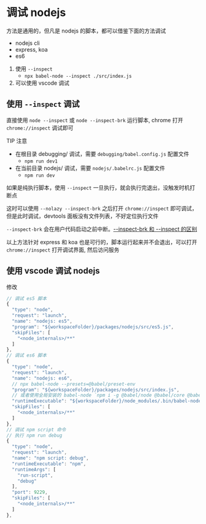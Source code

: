 # 调试 nodejs

方法是通用的，但凡是 nodejs 的脚本，都可以借鉴下面的方法调试

- nodejs cli
- express, koa
- es6

1. 使用 `--inspect`
    - `npx babel-node --inspect ./src/index.js`
2. 可以使用 vscode 调试

## 使用 `--inspect` 调试

直接使用 `node --inspect` 或 `node --inspect-brk` 运行脚本, chrome 打开 `chrome://inspect` 调试即可

TIP 注意

- 在根目录 debugging/ 调试，需要 `debugging/babel.config.js` 配置文件
  - `npm run dev1`
- 在当前目录 nodejs/ 调试，需要 `nodejs/.babelrc.js` 配置文件
  - `npm run dev`

如果是纯执行脚本，使用 `--inspect` 一旦执行，就会执行完退出，没触发时机打断点

这时可以使用 `--nolazy --inspect-brk` 之后打开 `chrome://inspect` 即可调试，但是此时调试，devtools 面板没有文件列表，不好定位执行文件

`--inspect-brk` 会在用户代码启动之前中断。[--inspect-brk 和 --inspect 的区别](https://nodejs.org/en/docs/guides/debugging-getting-started/#command-line-options)

以上方法针对 express 和 koa 也是可行的，脚本运行起来并不会退出，可以打开 `chrome://inspect` 打开调试界面, 然后访问服务

## 使用 vscode 调试 nodejs

修改

```js
// 调试 es5 脚本
{
  "type": "node",
  "request": "launch",
  "name": "nodejs: es5",
  "program": "${workspaceFolder}/packages/nodejs/src/es5.js",
  "skipFiles": [
    "<node_internals>/**"
  ]
},
// 调试 es6 脚本
{
  "type": "node",
  "request": "launch",
  "name": "nodejs: es6",
  // npx babel-node --presets=@babel/preset-env
  "program": "${workspaceFolder}/packages/nodejs/src/index.js",
  // 或者使用全局安装的 babel-node `npm i -g @babel/node @babel/core @babel/preset-env`
  "runtimeExecutable": "${workspaceFolder}/node_modules/.bin/babel-node", // 改用 babel-node 执行, 而不是 node
  "skipFiles": [
    "<node_internals>/**"
  ]
},
// 调试 npm script 命令
// 执行 npm run debug
{
  "type": "node",
  "request": "launch",
  "name": "npm script: debug",
  "runtimeExecutable": "npm",
  "runtimeArgs": [
    "run-script",
    "debug"
  ],
  "port": 9229,
  "skipFiles": [
    "<node_internals>/**"
  ]
},
```
